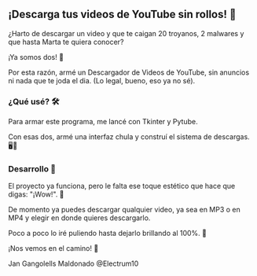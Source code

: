 ## ¡Descarga tus videos de YouTube sin rollos! 🎉

¿Harto de descargar un video y que te caigan 20 troyanos, 2 malwares y que hasta Marta te quiera conocer?

¡Ya somos dos! 🙌

Por esta razón, armé un Descargador de Videos de YouTube, sin anuncios ni nada que te joda el dia.
(Lo legal, bueno, eso ya no sé). 

### ¿Qué usé? 🛠️

Para armar este programa, me lancé con Tkinter y Pytube.

Con esas dos, armé una interfaz chula y construí el sistema de descargas. 🖥️💾

### Desarrollo 🔨

El proyecto ya funciona, pero le falta ese toque estético que hace que digas: "¡Wow!". 💫

De momento ya puedes descargar qualquier video, ya sea en MP3 o en MP4 y elegir en donde quieres descargarlo.

Poco a poco lo iré puliendo hasta dejarlo brillando al 100%. 💪

¡Nos vemos en el camino! 👋

Jan Gangolells Maldonado
@Electrum10